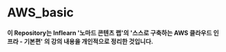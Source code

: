 # AWS_basic

#### 이 Repository는 Inflearn '노마드 콘텐츠 랩'의 '스스로 구축하는 AWS 클라우드 인프라 - 기본편' 의 강의 내용을 개인적으로 정리한 것입니다.
